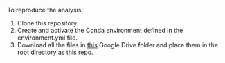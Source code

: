 To reproduce the analysis:

1. Clone this repository.
2. Create and activate the Conda environment defined in the environment.yml file.
3. Download all the files in [this](https://drive.google.com/drive/u/1/folders/1tclwp-vk6JNYNa6mtodfMLrRD1dUDe4u) Google Drive folder and place them in the root directory as this repo. 
